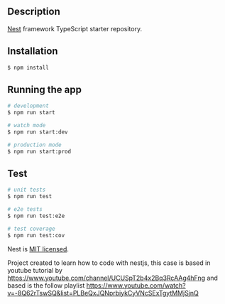 
## Description

[Nest](https://github.com/nestjs/nest) framework TypeScript starter repository.

## Installation

```bash
$ npm install
```

## Running the app

```bash
# development
$ npm run start

# watch mode
$ npm run start:dev

# production mode
$ npm run start:prod
```

## Test

```bash
# unit tests
$ npm run test

# e2e tests
$ npm run test:e2e

# test coverage
$ npm run test:cov
```

Nest is [MIT licensed](LICENSE).



Project created to learn how to code with nestjs, this case is based in youtube tutorial by https://www.youtube.com/channel/UCUSpT2b4x2Bq3RcAAg4hFng and based is the follow playlist https://www.youtube.com/watch?v=-8Q62rTswSQ&list=PLBeQxJQNprbiykCyVNcSExTgytMMjSjnQ

